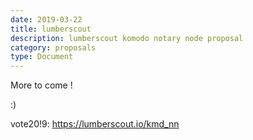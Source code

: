 ```yaml
---
date: 2019-03-22
title: lumberscout
description: lumberscout komodo notary node proposal
category: proposals
type: Document
---
```


More to come !


:)

vote20!9:
https://lumberscout.io/kmd_nn

